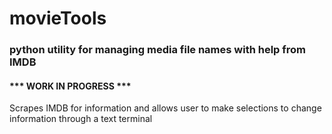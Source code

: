 # movieTools
<h3>python utility for managing media file names with help from IMDB</h3>

<h4>*** WORK IN PROGRESS ***</h4>

<p>Scrapes IMDB for information and allows user to make selections to change information through a text terminal</p>
